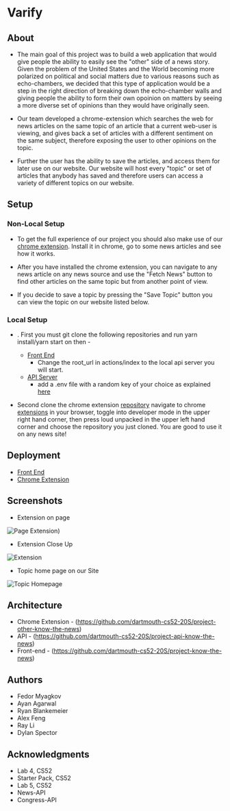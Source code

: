 # Varify

## About

* The main goal of this project was to build a web application that would give people the ability to easily see the "other" side of a news story. Given the problem of the United States and the World becoming more polarized on political and social matters due to various reasons such as echo-chambers, we decided that this type of application would be a step in the right direction of breaking down the echo-chamber walls and giving people the ability to form their own opoinion on matters by seeing a more diverse set of opinions than they would have originally seen.


* Our team developed a chrome-extension which searches the web for news articles on the same topic of an article that a current web-user is viewing, and gives back a set of articles with a different sentiment on the same subject, therefore exposing the user to other opinions on the topic.


* Further the user has the ability to save the articles, and access them for later use on our website. Our website will host every "topic" or set of articles that anybody has saved and therefore users can access a variety of different topics on our website.

## Setup

### Non-Local Setup

* To get the full experience of our project you should also make use of our [chrome extension](https://chrome.google.com/webstore/detail/denggifplbggoleagckomiilhcoeofka/publish-accepted?authuser=0&hl=en). Install it in chrome, go to some news articles and see how it works.

* After you have installed the chrome extension, you can navigate to any news article on any news source and use the "Fetch News" button to find other articles on the same topic but from another point of view.

* If you decide to save a topic by pressing the "Save Topic" button you can view the topic on our website listed below.

### Local Setup

* . First you must git clone the following repositories and run yarn install/yarn start on then -
  - [Front End](https://github.com/dartmouth-cs52-20S/project-know-the-news)
    - Change the root_url in actions/index to the local api server you will start. 
  - [API Server](https://github.com/dartmouth-cs52-20S/project-api-know-the-news)
    - add a .env file with a random key of your choice as explained [here](http://cs52.me/assignments/lab/redux-platform+auth/#secret-key)

* Second clone the chrome extension [repository](https://github.com/dartmouth-cs52-20S/project-other-know-the-news) navigate to chrome [extensions](chrome://extensions/) in your browser, toggle into developer mode in the upper right hand corner, then press loud unpacked in the upper left hand corner and choose the repository you just cloned. You are good to use it on any news site!

## Deployment

* [Front End](http://knowthenews.surge.sh/)
* [Chrome Extension](https://chrome.google.com/webstore/detail/denggifplbggoleagckomiilhcoeofka/publish-accepted?authuser=0&hl=en) 

## Screenshots 

* Extension on page

![Page Extension](https://i.imgur.com/qxSEbWA.jpg))

* Extension Close Up

![Extension](https://i.imgur.com/QFNwTHc.png)

* Topic home page on our Site

![Topic Homepage](https://i.imgur.com/caA3JjX.png)

## Architecture

* Chrome Extension - (https://github.com/dartmouth-cs52-20S/project-other-know-the-news)
* API - (https://github.com/dartmouth-cs52-20S/project-api-know-the-news)
* Front-end - (https://github.com/dartmouth-cs52-20S/project-know-the-news)

## Authors

* Fedor Myagkov
* Ayan Agarwal
* Ryan Blankemeier
* Alex Feng
* Ray Li
* Dylan Spector

## Acknowledgments
* Lab 4, CS52
* Starter Pack, CS52
* Lab 5, CS52
* News-API
* Congress-API
